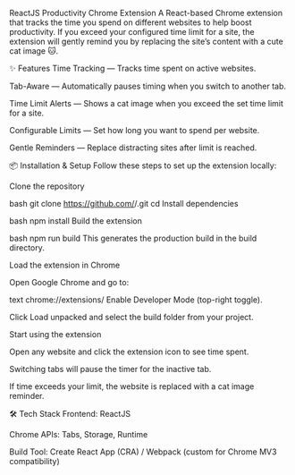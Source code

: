 ReactJS Productivity Chrome Extension
A React-based Chrome extension that tracks the time you spend on different websites to help boost productivity.
If you exceed your configured time limit for a site, the extension will gently remind you by replacing the site’s content with a cute cat image 🐱.

✨ Features
Time Tracking — Tracks time spent on active websites.

Tab-Aware — Automatically pauses timing when you switch to another tab.

Time Limit Alerts — Shows a cat image when you exceed the set time limit for a site.

Configurable Limits — Set how long you want to spend per website.

Gentle Reminders — Replace distracting sites after limit is reached.

📦 Installation & Setup
Follow these steps to set up the extension locally:

Clone the repository

bash
git clone https://github.com/<your-username>/<your-repo>.git
cd <your-repo>
Install dependencies

bash
npm install
Build the extension

bash
npm run build
This generates the production build in the build directory.

Load the extension in Chrome

Open Google Chrome and go to:

text
chrome://extensions/
Enable Developer Mode (top-right toggle).

Click Load unpacked and select the build folder from your project.

Start using the extension

Open any website and click the extension icon to see time spent.

Switching tabs will pause the timer for the inactive tab.

If time exceeds your limit, the website is replaced with a cat image reminder.

🛠 Tech Stack
Frontend: ReactJS

Chrome APIs: Tabs, Storage, Runtime

Build Tool: Create React App (CRA) / Webpack (custom for Chrome MV3 compatibility)


